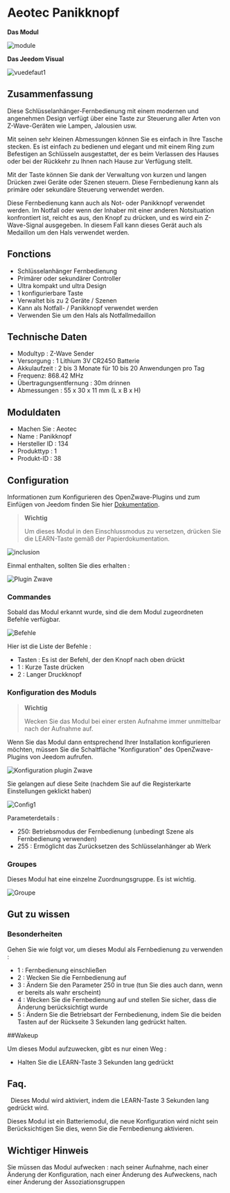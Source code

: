 # Aeotec Panikknopf

**Das Modul**

![module](images/aeotec.panicbutton/module.jpg)

**Das Jeedom Visual**

![vuedefaut1](images/aeotec.panicbutton/vuedefaut1.jpg)

## Zusammenfassung

Diese Schlüsselanhänger-Fernbedienung mit einem modernen und angenehmen Design verfügt über eine Taste zur Steuerung aller Arten von Z-Wave-Geräten wie Lampen, Jalousien usw.

Mit seinen sehr kleinen Abmessungen können Sie es einfach in Ihre Tasche stecken. Es ist einfach zu bedienen und elegant und mit einem Ring zum Befestigen an Schlüsseln ausgestattet, der es beim Verlassen des Hauses oder bei der Rückkehr zu Ihnen nach Hause zur Verfügung stellt.

Mit der Taste können Sie dank der Verwaltung von kurzen und langen Drücken zwei Geräte oder Szenen steuern. Diese Fernbedienung kann als primäre oder sekundäre Steuerung verwendet werden.

Diese Fernbedienung kann auch als Not- oder Panikknopf verwendet werden. Im Notfall oder wenn der Inhaber mit einer anderen Notsituation konfrontiert ist, reicht es aus, den Knopf zu drücken, und es wird ein Z-Wave-Signal ausgegeben. In diesem Fall kann dieses Gerät auch als Medaillon um den Hals verwendet werden.

## Fonctions

-   Schlüsselanhänger Fernbedienung
-   Primärer oder sekundärer Controller
-   Ultra kompakt und ultra Design
-   1 konfigurierbare Taste
-   Verwaltet bis zu 2 Geräte / Szenen
-   Kann als Notfall- / Panikknopf verwendet werden
-   Verwenden Sie um den Hals als Notfallmedaillon

## Technische Daten

-   Modultyp : Z-Wave Sender
-   Versorgung : 1 Lithium 3V CR2450 Batterie
-   Akkulaufzeit : 2 bis 3 Monate für 10 bis 20 Anwendungen pro Tag
-   Frequenz: 868.42 MHz
-   Übertragungsentfernung : 30m drinnen
-   Abmessungen : 55 x 30 x 11 mm (L x B x H)

## Moduldaten

-   Machen Sie : Aeotec
-   Name : Panikknopf
-   Hersteller ID : 134
-   Produkttyp : 1
-   Produkt-ID : 38

## Configuration

Informationen zum Konfigurieren des OpenZwave-Plugins und zum Einfügen von Jeedom finden Sie hier [Dokumentation](https://doc.jeedom.com/de_DE/plugins/automation%20protocol/openzwave/).

> **Wichtig**
>
> Um dieses Modul in den Einschlussmodus zu versetzen, drücken Sie die LEARN-Taste gemäß der Papierdokumentation.

![inclusion](images/aeotec.panicbutton/inclusion.jpg)

Einmal enthalten, sollten Sie dies erhalten :

![Plugin Zwave](images/aeotec.panicbutton/information.jpg)

### Commandes

Sobald das Modul erkannt wurde, sind die dem Modul zugeordneten Befehle verfügbar.

![Befehle](images/aeotec.panicbutton/commandes.jpg)

Hier ist die Liste der Befehle :

-   Tasten : Es ist der Befehl, der den Knopf nach oben drückt
  - 1 : Kurze Taste drücken
  - 2 : Langer Druckknopf

### Konfiguration des Moduls

> **Wichtig**
>
> Wecken Sie das Modul bei einer ersten Aufnahme immer unmittelbar nach der Aufnahme auf.

Wenn Sie das Modul dann entsprechend Ihrer Installation konfigurieren möchten, müssen Sie die Schaltfläche "Konfiguration" des OpenZwave-Plugins von Jeedom aufrufen.

![Konfiguration plugin Zwave](images/plugin/bouton_configuration.jpg)

Sie gelangen auf diese Seite (nachdem Sie auf die Registerkarte Einstellungen geklickt haben)

![Config1](images/aeotec.panicbutton/config1.jpg)

Parameterdetails :

-   250: Betriebsmodus der Fernbedienung (unbedingt Szene als Fernbedienung verwenden)
-   255 : Ermöglicht das Zurücksetzen des Schlüsselanhänger ab Werk

### Groupes

Dieses Modul hat eine einzelne Zuordnungsgruppe. Es ist wichtig.

![Groupe](images/aeotec.panicbutton/groupe.jpg)

## Gut zu wissen

### Besonderheiten

Gehen Sie wie folgt vor, um dieses Modul als Fernbedienung zu verwenden :

-   1 : Fernbedienung einschließen
-   2 : Wecken Sie die Fernbedienung auf
-   3 : Ändern Sie den Parameter 250 in true (tun Sie dies auch dann, wenn er bereits als wahr erscheint)
-   4 : Wecken Sie die Fernbedienung auf und stellen Sie sicher, dass die Änderung berücksichtigt wurde
-   5 : Ändern Sie die Betriebsart der Fernbedienung, indem Sie die beiden Tasten auf der Rückseite 3 Sekunden lang gedrückt halten.

##Wakeup

Um dieses Modul aufzuwecken, gibt es nur einen Weg :

-   Halten Sie die LEARN-Taste 3 Sekunden lang gedrückt

## Faq.
 
Dieses Modul wird aktiviert, indem die LEARN-Taste 3 Sekunden lang gedrückt wird.

Dieses Modul ist ein Batteriemodul, die neue Konfiguration wird nicht sein
Berücksichtigen Sie dies, wenn Sie die Fernbedienung aktivieren.

## Wichtiger Hinweis

Sie müssen das Modul aufwecken : nach seiner Aufnahme, nach einer Änderung der Konfiguration, nach einer Änderung des Aufweckens, nach einer Änderung der Assoziationsgruppen

